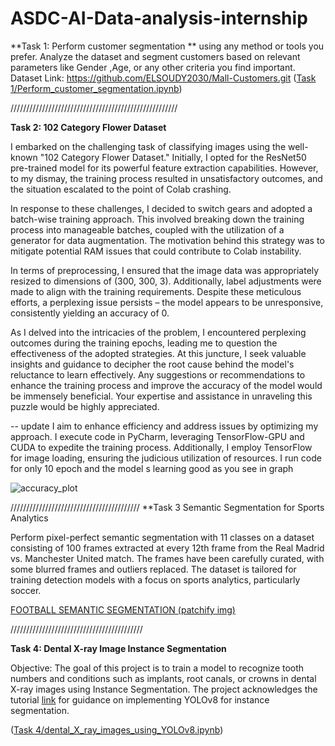 # ASDC-AI-Data-analysis-internship



**Task 1: Perform customer segmentation ** 
using any method or tools you prefer.  Analyze the dataset and segment customers based on relevant parameters like Gender ,Age, or any other criteria you find important.
Dataset Link: https://github.com/ELSOUDY2030/Mall-Customers.git
([Task 1/Perform_customer_segmentation.ipynb](https://github.com/EsraaMosaad/ASDC-AI-Data-analysis-internship/blob/main/Task%201/Perform_customer_segmentation.ipynb))

/////////////////////////////////////////////////////

**Task 2: 102 Category Flower Dataset**

I embarked on the challenging task of classifying images using the well-known "102 Category Flower Dataset." Initially, I opted for the ResNet50 pre-trained model for its powerful feature extraction capabilities. However, to my dismay, the training process resulted in unsatisfactory outcomes, and the situation escalated to the point of Colab crashing. 

In response to these challenges, I decided to switch gears and adopted a batch-wise training approach. This involved breaking down the training process into manageable batches, coupled with the utilization of a generator for data augmentation. The motivation behind this strategy was to mitigate potential RAM issues that could contribute to Colab instability.

In terms of preprocessing, I ensured that the image data was appropriately resized to dimensions of (300, 300, 3). Additionally, label adjustments were made to align with the training requirements. Despite these meticulous efforts, a perplexing issue persists – the model appears to be unresponsive, consistently yielding an accuracy of 0.

As I delved into the intricacies of the problem, I encountered perplexing outcomes during the training epochs, leading me to question the effectiveness of the adopted strategies. At this juncture, I seek valuable insights and guidance to decipher the root cause behind the model's reluctance to learn effectively. Any suggestions or recommendations to enhance the training process and improve the accuracy of the model would be immensely beneficial. Your expertise and assistance in unraveling this puzzle would be highly appreciated.

-- update 
I aim to enhance efficiency and address issues by optimizing my approach. I execute code in PyCharm, leveraging TensorFlow-GPU and CUDA to expedite the training process. Additionally, I employ TensorFlow for image loading, ensuring the judicious utilization of resources. I run code for only 10 epoch and the model s learning good  as you see in graph


![accuracy_plot](https://github.com/EsraaMosaad/ASDC-AI-Data-analysis-internship/assets/70305108/5de9a6ec-779e-4482-ad59-0a06ee98f186)

/////////////////////////////////////////
**Task 3 Semantic Segmentation for Sports Analytics

  Perform pixel-perfect semantic segmentation with 11 classes on a dataset consisting of 100 frames extracted at every 12th frame from 
  the Real Madrid vs. Manchester United match. The frames have been carefully curated, with some blurred frames and outliers replaced.
  The dataset is tailored for training detection models with a focus on sports analytics, particularly soccer.

[FOOTBALL SEMANTIC SEGMENTATION (patchify img)]()

//////////////////////////////////////////

**Task 4: Dental X-ray Image Instance Segmentation**

Objective: The goal of this project is to train a model to recognize tooth numbers and conditions such as implants, root canals, or crowns in dental X-ray images using Instance Segmentation. The project acknowledges the tutorial [link](https://www.youtube.com/watch?v=ytlhMAF6ok0&t=1736s) for guidance on implementing YOLOv8 for instance segmentation.

([Task 4/dental_X_ray_images_using_YOLOv8.ipynb](https://github.com/EsraaMosaad/ASDC-AI-Data-analysis-internship/blob/main/Task%204/dental_X_ray_images_using_YOLOv8.ipynb))

